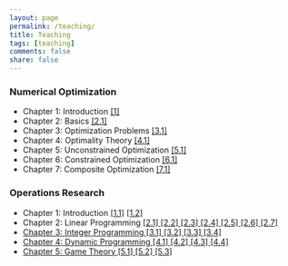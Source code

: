 ```yaml
---
layout: page
permalink: /teaching/
title: Teaching
tags: [teaching]
comments: false
share: false
---
```



 
### Numerical Optimization
* Chapter 1: Introduction <a href="../teaching/OPT-1.pdf" class="textlink" target="_blank">[1]</a> 
* Chapter 2: Basics  <a href="../teaching/OPT-2.pdf" class="textlink" target="_blank">[2.1]</a>
* Chapter 3: Optimization Problems  <a href="../teaching/OPT-3.pdf" class="textlink" target="_blank">[3.1]</a>
* Chapter 4: Optimality Theory  <a href="../teaching/OPT-4.pdf" class="textlink" target="_blank">[4.1]</a>
* Chapter 5: Unconstrained Optimization  <a href="../teaching/OPT-5.pdf" class="textlink" target="_blank">[5.1]</a>
* Chapter 6: Constrained Optimization  <a href="../teaching/OPT-6.pdf" class="textlink" target="_blank">[6.1]</a>
* Chapter 7: Composite Optimization  <a href="../teaching/OPT-7.pdf" class="textlink" target="_blank">[7.1]</a>



### Operations Research
* Chapter 1: Introduction  <a href="../teaching/C1.pdf" class="textlink" target="_blank">[1.1]</a>  <a href="../teaching/C1.pdf" class="textlink" target="_blank">[1.2]</a>
* Chapter 2: Linear Programming  <a href="../teaching/C21.pdf" class="textlink" target="_blank">[2.1]  <a href="../teaching/C22.pdf" class="textlink" target="_blank">[2.2]  <a href="../teaching/C23.pdf" class="textlink" target="_blank">[2.3]  <a href="../teaching/C24.pdf" class="textlink" target="_blank">[2.4]  <a href="../teaching/C25.pdf" class="textlink" target="_blank">[2.5]  <a href="../teaching/C26.pdf" class="textlink" target="_blank">[2.6]  <a href="../teaching/C27.pdf" class="textlink" target="_blank">[2.7] 
* Chapter 3: Integer Programming  <a href="../teaching/C31.pdf" class="textlink" target="_blank">[3.1]  <a href="../teaching/C32.pdf" class="textlink" target="_blank">[3.2]  <a href="../teaching/C33.pdf" class="textlink" target="_blank">[3.3]  <a href="../teaching/C34.pdf" class="textlink" target="_blank">[3.4] 
* Chapter 4: Dynamic Programming  <a href="../teaching/C41.pdf" class="textlink" target="_blank">[4.1]  <a href="../teaching/C42.pdf" class="textlink" target="_blank">[4.2]  <a href="../teaching/C43.pdf" class="textlink" target="_blank">[4.3]  <a href="../teaching/C44.pdf" class="textlink" target="_blank">[4.4]
* Chapter 5: Game Theory  <a href="../teaching/C51.pdf" class="textlink" target="_blank">[5.1]  <a href="../teaching/C52.pdf" class="textlink" target="_blank">[5.2]  <a href="../teaching/C53.pdf" class="textlink" target="_blank">[5.3] 


  
